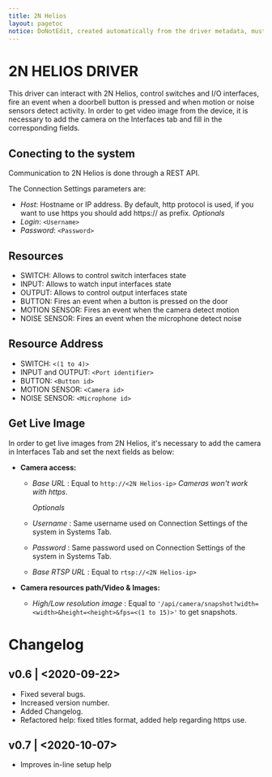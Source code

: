 ```yaml
---
title: 2N Helios
layout: pagetoc
notice: DoNotEdit, created automatically from the driver metadata, must be updated on the driver itself
---
```

# 2N HELIOS DRIVER

This driver can interact with 2N Helios, control switches and I/O interfaces, fire an event when a doorbell button is pressed and when motion or noise sensors detect activity.
In order to get video image from the device, it is necessary to add the camera on the Interfaces tab and fill in the corresponding fields.

## Conecting to the system

Communication to 2N Helios is done through a REST API.

The Connection Settings parameters are:

* *Host*: Hostname or IP address. By default, http protocol is used, if you want to use https you should add https:// as prefix. 
    *Optionals*
* *Login*: ```<Username>```
* *Password*: ```<Password>```

## Resources

  + SWITCH: Allows to control switch interfaces state
  + INPUT: Allows to watch input interfaces state
  + OUTPUT: Allows to control output interfaces state
  + BUTTON: Fires an event when a button is pressed on the door
  + MOTION SENSOR: Fires an event when the camera detect motion
  + NOISE SENSOR: Fires an event when the microphone detect noise

## Resource Address

  + SWITCH: ```<(1 to 4)>```
  + INPUT and OUTPUT: ```<Port identifier>```
  + BUTTON: ```<Button id>```
  + MOTION SENSOR: ```<Camera id>```
  + NOISE SENSOR: ```<Microphone id>```

## Get Live Image

In order to get live images from 2N Helios, it's necessary to add the camera in Interfaces Tab and set the next fields as below:

* **Camera access:**

  * *Base URL* : Equal to ```http://<2N Helios-ip>``` *Cameras won't work with https*.
  
      *Optionals*
  * *Username* : Same username used on Connection Settings of the system in Systems Tab.
  * *Password* : Same password used on Connection Settings of the system in Systems Tab.
  * *Base RTSP URL* : Equal to ```rtsp://<2N Helios-ip>```

* **Camera resources path/Video & Images:**

  * *High/Low resolution image* : Equal to ```'/api/camera/snapshot?width=<width>&height=<height>&fps=<(1 to 15)>'``` to get snapshots.

# Changelog
## v0.6 | <2020-09-22>
 - Fixed several bugs.
 - Increased version number.
 - Added Changelog.
 - Refactored help: fixed titles format, added help regarding https use.
## v0.7 | <2020-10-07>
 - Improves in-line setup help
